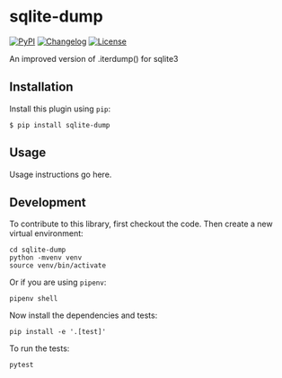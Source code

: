 # sqlite-dump

[![PyPI](https://img.shields.io/pypi/v/sqlite-dump.svg)](https://pypi.org/project/sqlite-dump/)
[![Changelog](https://img.shields.io/github/v/release/simonw/sqlite-dump?label=changelog)](https://github.com/simonw/sqlite-dump/releases)
[![License](https://img.shields.io/badge/license-Apache%202.0-blue.svg)](https://github.com/simonw/sqlite-dump/blob/master/LICENSE)

An improved version of .iterdump() for sqlite3

## Installation

Install this plugin using `pip`:

    $ pip install sqlite-dump

## Usage

Usage instructions go here.

## Development

To contribute to this library, first checkout the code. Then create a new virtual environment:

    cd sqlite-dump
    python -mvenv venv
    source venv/bin/activate

Or if you are using `pipenv`:

    pipenv shell

Now install the dependencies and tests:

    pip install -e '.[test]'

To run the tests:

    pytest
